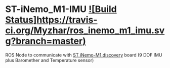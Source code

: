 ST-iNemo_M1-IMU [![Build Status]https://travis-ci.org/Myzhar/ros_inemo_m1_imu.svg?branch=master)](https://travis-ci.org/Myzhar/ros_inemo_m1_imu)
===============

ROS Node to communicate with [ST iNemo-M1 discovery](http://www.st.com/web/en/catalog/tools/FM116/SC1248/PF255175) board (9 DOF IMU plus Baromether and Temperature sensor)

